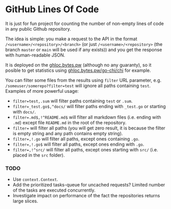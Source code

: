# GitHub Lines Of Code

It is just for fun project for counting the number of non-empty lines of code in any public Github repository.

The idea is simple: you make a request to the API in the format `/<username>/<repository>/<branch>` (or just `/<username>/<repository>` (the branch `master` or `main` will be used if any exists)) and you get the response with human-readable JSON.

It is deployed on the [ghloc.bytes.pw](http://ghloc.bytes.pw) (although no any guaranty), so it posible to get statistics using [ghloc.bytes.pw/go-chi/chi](http://ghloc.bytes.pw/go-chi/chi) for example.

You can filter some files from the results using `filter` URL parameter, e.g. `/someuser/somerepo?filter=test` will ignore all paths containing `test`. Examples of more powerful usage:
* `filter=test,.sum` will filter paths containing `test` or `.sum`.
* `filter=_test.go$,^docs/` will filter paths ending with `_test.go` or starting with `docs/`.
* `filter=.md$,!^README.md$` will filter all markdown files (i.e. ending with `.md`) except file `README.md` in the root of the repository.
* `filter=` will filter all paths (you will get zero result, it is because the filter is empty string and any path contains empty string).
* `filter=,!.go` will filter all paths, except ones containing `.go`.
* `filter=,!.go$` will filter all paths, except ones ending with `.go`.
* `filter=,!^src/` will filter all paths, except ones starting with `src/` (i.e. placed in the `src` folder).

### TODO

* Use `context.Context`.
* Add the prioritized tasks-queue for uncached requests? Limited number of the tasks are executed concurrently.
* Investigate impact on performance of the fact the repositories returns large slices.
